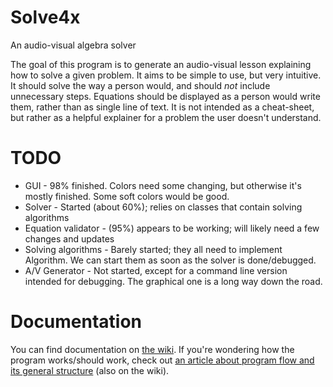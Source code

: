Solve4x
=======
An audio-visual algebra solver

The goal of this program is to generate an audio-visual lesson explaining how to solve a given problem. It aims to be simple to use, but very intuitive. It should solve the way a person would, and should _not_ include unnecessary steps. Equations should be displayed as a person would write them, rather than as single line of text. It is not intended as a cheat-sheet, but rather as a helpful explainer for a problem the user doesn't understand.

TODO
====
* GUI - 98% finished.  Colors need some changing, but otherwise it's mostly finished. Some soft colors would be good.
* Solver - Started (about 60%); relies on classes that contain solving algorithms  
* Equation validator - (95%) appears to be working; will likely need a few changes and updates  
* Solving algorithms - Barely started; they all need to implement Algorithm. We can start them as soon as the solver is done/debugged.
* A/V Generator - Not started, except for a command line version intended for debugging. The graphical one is a long way down the road.

Documentation
=============
You can find documentation on [the wiki](https://github.com/Nateowami/Solve4x/wiki). If you're wondering how the program works/should work, check out [an article about program flow and its general structure](https://github.com/Nateowami/Solve4x/wiki/Program-Flow) (also on the wiki).
